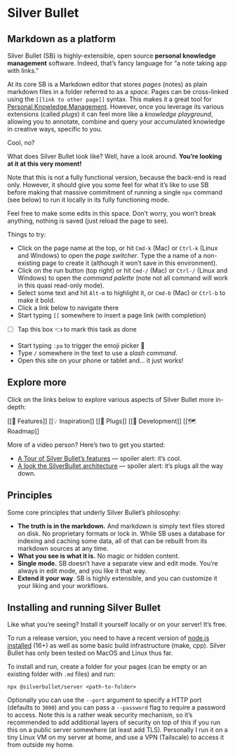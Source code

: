 # Silver Bullet
## Markdown as a platform
Silver Bullet (SB) is highly-extensible, open source **personal knowledge management** software. Indeed, that’s fancy language for “a note taking app with links.” 

At its core SB is a Markdown editor that stores _pages_ (notes) as plain markdown files in a folder referred to as a _space_. Pages can be cross-linked using the `[[link to other page]]` syntax. This makes it a great tool for [Personal Knowledge Management](https://en.wikipedia.org/wiki/Personal_knowledge_management). However, once you leverage its various extensions (called _plugs_) it can feel more like a _knowledge playground_, allowing you to annotate, combine and query your accumulated knowledge in creative ways, specific to you.

Cool, no?

What does Silver Bullet look like? Well, have a look around. **You’re looking at it at this very moment!**

Note that this is not a fully functional version, because the back-end is read only. However, it should give you some feel for what it’s like to use SB before making that massive commitment of running a single `npx` command (see below) to run it locally in its fully functioning mode.

Feel free to make some edits in this space. Don’t worry, you won’t break anything, nothing is saved (just reload the page to see).

Things to try:

* Click on the page name at the top, or hit `Cmd-k` (Mac) or `Ctrl-k` (Linux and Windows) to open the _page switcher_. Type the a name of a non-existing page to create it (although it won’t save in this environment).
* Click on the run button (top right) or hit `Cmd-/` (Mac) or `Ctrl-/` (Linux and Windows) to open the _command palette_ (note not all command will work in this quasi read-only mode).
* Select some text and hit `Alt-m` to highlight it, or `Cmd-b` (Mac) or `Ctrl-b` to make it bold.
* Click a link below to navigate there
* Start typing `[[` somewhere to insert a page link (with completion)
* [ ] Tap this box 👈 to mark this task as done
* Start typing `:pa` to trigger the emoji picker 🎉
* Type `/` somewhere in the text to use a _slash command_.
* Open this site on your phone or tablet and… it just works! 

## Explore more
Click on the links below to explore various aspects of Silver Bullet more in-depth:

[[🤯 Features]]
[[💡 Inspiration]]
[[🔌 Plugs]]
[[🔨 Development]]
[[🗺 Roadmap]]

More of a video person? Here’s two to get you started:

* [A Tour of Silver Bullet’s features](https://youtu.be/RYdc3UF9gok) — spoiler alert: it’s cool.
* [A look the SilverBullet architecture](https://youtu.be/mXCGau05p5o) — spoiler alert: it’s plugs all the way down.

## Principles
Some core principles that underly Silver Bullet’s philosophy:

* **The truth is in the markdown.** And markdown is simply text files stored on disk. No proprietary formats or lock in. While SB uses a database for indexing and caching some data, all of that can be rebuilt from its markdown sources at any time.
* **What you see is what it is.** No magic or hidden content.
* **Single mode.** SB doesn’t have a separate view and edit mode. You’re always in edit mode, and you like it that way.
* **Extend it your way**. SB is highly extensible, and you can customize it your liking and your workflows.

## Installing and running Silver Bullet
Like what you’re seeing? Install it yourself locally or on your server! It’s free.

To run a release version, you need to have a recent version of [node.js installed](https://nodejs.org/en/) (16+) as well as some basic build infrastructure (make, cpp). Silver Bullet has only been tested on MacOS and Linux thus far.

To install and run, create a folder for your pages (can be empty or an existing folder with `.md` files) and run:

    npx @silverbullet/server <path-to-folder>

Optionally you can use the `--port` argument to specify a HTTP port (defaults to `3000`) and you can pass a `--password` flag to require a password to access. Note this is a rather weak security mechanism, so it’s recommended to add additional layers of security on top of this if you run this on a public server somewhere (at least add TLS). Personally I run it on a tiny Linux VM on my server at home, and use a VPN (Tailscale) to access it from outside my home.

